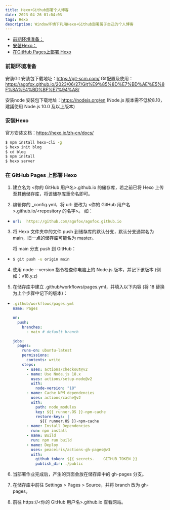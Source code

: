 ```yaml
---
title: Hexo+Github部署个人博客
date: 2023-04-26 01:04:03
tags: Hexo
description: Window环境下利用Hexo+Github部署属于自己的个人博客
---
```


- [前期环境准备：](#前期环境准备)
- [安装Hexo：](#安装Hexo)
- [在GitHub Pages上部署 Hexo](#在-github-pages-上部署-hexo)


### 前期环境准备

安装Git
安装包下载地址：https://git-scm.com/
Git配置及使用：https://agofox.github.io/2023/06/27/Git%E9%85%8D%E7%BD%AE%E5%8F%8A%E4%BD%BF%E7%94%A8/

安装node
安装包下载地址：https://nodejs.org/en
(Node.js 版本需不低於8.10，建議使用 Node.js 10.0 及以上版本)

### 安装Hexo
官方安装文档：https://hexo.io/zh-cn/docs/
```bash
$ npm install hexo-cli -g
$ hexo init blog
$ cd blog
$ npm install
$ hexo server
```
### 在 GitHub Pages 上部署 Hexo

1.  建立名为 <你的 GitHub 用户名>.github.io 的储存库，若之前已将 Hexo 上传至其他储存库，将该储存库重命名即可。

2.  编辑你的 _config.yml，将 url: 更改为 <你的 GitHub 用户名>.github.io/<repository 的名字>。
如：
-  
    ```yml
    url:  https://github.com/agofox/agofox.github.io
    ```

3.  将 Hexo 文件夹中的文件 push 到储存库的默认分支，默认分支通常名为 main，旧一点的储存库可能名为 master。

    将 main 分支 push 到 GitHub：
-   
    ```bash
    $ git push -u origin main
    ```


4.  使用 node --version 指令检查你电脑上的 Node.js 版本，并记下该版本 (例如：v18.y.z)

5.  在储存库中建立 .github/workflows/pages.yml，并填入以下内容 (将 18 替换为上个步骤中记下的版本)：
-
    ```yml
    .github/workflows/pages.yml
    name: Pages

    on:
      push:
        branches:
          - main # default branch

    jobs:
      pages:
        runs-on: ubuntu-latest
        permissions:
          contents: write
        steps:
          - uses: actions/checkout@v2
          - name: Use Node.js 18.x
            uses: actions/setup-node@v2
            with:
              node-version: "18"
          - name: Cache NPM dependencies
            uses: actions/cache@v2
            with:
              path: node_modules
              key: ${{ runner.OS }}-npm-cache
              restore-keys: |
                ${{ runner.OS }}-npm-cache
          - name: Install Dependencies
            run: npm install
          - name: Build
            run: npm run build
          - name: Deploy
            uses: peaceiris/actions-gh-pages@v3
            with:
              github_token: ${{ secrets.    GITHUB_TOKEN }}
              publish_dir: ./public
    ```          
6.  当部署作业完成后，产生的页面会放在储存库中的 gh-pages 分支。

7.  在储存库中前往 Settings > Pages > Source，并将 branch 改为 gh-pages。

8.  前往 https://<你的 GitHub 用户名>.github.io 查看网站。